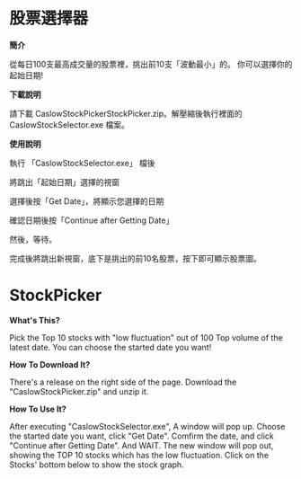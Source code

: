 # 股票選擇器
**簡介**

從每日100支最高成交量的股票裡，挑出前10支「波動最小」的。
你可以選擇你的起始日期!


**下載說明**

請下載 CaslowStockPickerStockPicker.zip。解壓縮後執行裡面的 CaslowStockSelector.exe 檔案。


**使用說明**

執行 「CaslowStockSelector.exe」 檔後

將跳出「起始日期」選擇的視窗

選擇後按「Get Date」，將顯示您選擇的日期

確認日期後按「Continue after Getting Date」

然後，等待。

完成後將跳出新視窗，底下是挑出的前10名股票，按下即可顯示股票圖。


# StockPicker
**What's This?**

Pick the Top 10 stocks with "low fluctuation" out of 100 Top volume of the latest date.
You can choose the started date you want!


**How To Download It?**

There's a release on the right side of the page.
Download the "CaslowStockPicker.zip" and unzip it.


**How To Use It?**

After executing "CaslowStockSelector.exe", A window will pop up.
Choose the started date you want, click "Get Date".
Comfirm the date, and click "Continue after Getting Date".
And WAIT.
The new window will pop out, showing the TOP 10 stocks which has the low fluctuation.
Click on the Stocks' bottom below to show the stock graph.
